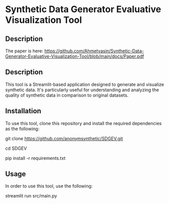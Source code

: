 # Synthetic Data Generator Evaluative Visualization Tool

## Description
The paper is here: https://github.com/Ahmetyasin/Synthetic-Data-Generator-Evaluative-Visualization-Tool/blob/main/docs/Paper.pdf

## Description
This tool is a Streamlit-based application designed to generate and visualize synthetic data. It's particularly useful for understanding and analyzing the quality of synthetic data in comparison to original datasets.

## Installation
To use this tool, clone this repository and install the required dependencies as the following:

git clone https://github.com/anonymsynthetic/SDGEV.git

cd SDGEV

pip install -r requirements.txt

## Usage
In order to use this tool, use the following:

streamlit run src/main.py
